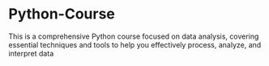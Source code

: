 # Python-Course
This is a comprehensive Python course focused on data analysis, covering essential techniques and tools to help you effectively process, analyze, and interpret data
